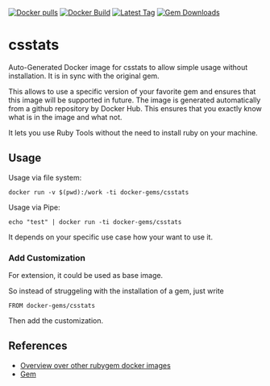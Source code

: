 [![Docker pulls](https://img.shields.io/docker/pulls/rubygem/csstats.svg)](https://hub.docker.com/r/rubygem/csstats/)
[![Docker Build](https://img.shields.io/docker/automated/rubygem/csstats.svg)](https://hub.docker.com/r/rubygem/csstats/)
[![Latest Tag](https://img.shields.io/github/tag/docker-rubygem/csstats.svg)](https://hub.docker.com/r/rubygem/csstats/)
[![Gem Downloads](https://img.shields.io/gem/dt/csstats.svg)](https://rubygems.org/gems/csstats/)
# csstats

Auto-Generated Docker image for csstats to allow simple usage without installation.
It is in sync with the original gem.

This allows to use a specific version of your favorite gem and ensures that this image will be supported in future.
The image is generated automatically from a github repository by Docker Hub.
This ensures that you exactly know what is in the image and what not.

It lets you use Ruby Tools without the need to install ruby on your machine.

## Usage

Usage via file system:

`docker run -v $(pwd):/work -ti docker-gems/csstats`

Usage via Pipe:

`echo "test" | docker run -ti docker-gems/csstats`

It depends on your specific use case how your want to use it.

### Add Customization

For extension, it could be used as base image.

So instead of struggeling with the installation of a gem, just write

`FROM docker-gems/csstats`

Then add the customization.

## References

 - [Overview over other rubygem docker images](https://github.com/thinkbot/docker-rubygem)
 - [Gem](https://rubygems.org/gems/csstats/)
